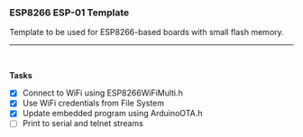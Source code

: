 ### **ESP8266 ESP-01 Template**
Template to be used for ESP8266-based boards with small flash memory.

---
<br  />

**Tasks**
* [x] Connect to WiFi using ESP8266WiFiMulti.h
* [x] Use WiFi credentials from File System
* [x] Update embedded program using ArduinoOTA.h
* [ ] Print to serial and telnet streams